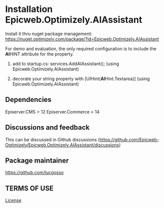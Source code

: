 # Installation Epicweb.Optimizely.AIAssistant

Install it thru nuget package management:  https://nuget.optimizely.com/package/?id=Epicweb.Optimizely.AIAssistant

For demo and evaluation, the only required configuration is to include the **AI**HINT attribute for the property.

1. add to startup.cs: services.AddAIAssistant(); (using Epicweb.Optimizely.AIAssistant)

2. decorate your string property with [UIHint(**AI**Hint.Textarea)] (using Epicweb.Optimizely.AIAssistant)

## Dependencies

Episerver.CMS > 12
Episerver.Commerce > 14

## Discussions and feedback

This can be discussed in Github discussions (https://github.com/Epicweb-Optimizely/Epicweb.Optimizely.AIAssistant/discussions)

## Package maintainer

https://github.com/lucgosso

## TERMS OF USE

[License](license.md)

